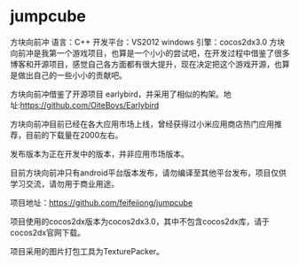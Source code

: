# jumpcube
方块向前冲
语言：C++
开发平台：VS2012 windows
引擎：cocos2dx3.0
方块向前冲是我第一个游戏项目，也算是一个小小的尝试吧，在开发过程中借鉴了很多博客和开源项目，感觉自己各方面都有很大提升，现在决定把这个游戏开源，也算是做出自己的一些小小的贡献吧。

方块向前冲借鉴了开源项目 earlybird，并采用了相似的构架。地址:https://github.com/OiteBoys/Earlybird

方块向前冲目前已经在各大应用市场上线，曾经获得过小米应用商店热门应用推荐，目前的下载量在2000左右。

发布版本为正在开发中的版本，并非应用市场版本。

目前方块向前冲只有android平台版本发布，请勿编译至其他平台发布，项目仅供学习交流，请勿用于商业用途。

项目地址：https://github.com/feifeiiong/jumpcube

项目使用的cocos2dx版本为cocos2dx3.0，其中不包含cocos2dx库，请于cocos2dx官网下载。

项目采用的图片打包工具为TexturePacker。
